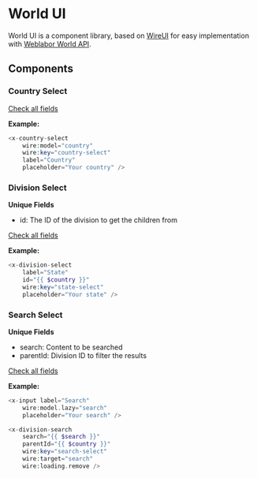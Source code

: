 # World UI

World UI is a component library, based on [WireUI](https://github.com/wireui/wireui) for easy implementation with [Weblabor World API](https://world.weblabor.mx).

## Components

### Country Select

[Check all fields](https://livewire-wireui.com/docs/select#select-options)

**Example:**

```php
<x-country-select
    wire:model="country"
    wire:key="country-select"
    label="Country"
    placeholder="Your country" />
```

### Division Select

**Unique Fields**
- id: The ID of the division to get the children from

[Check all fields](https://livewire-wireui.com/docs/select#select-options)

**Example:**

```php
<x-division-select
    label="State"
    id="{{ $country }}"
    wire:key="state-select"
    placeholder="Your state" />
```

### Search Select

**Unique Fields**
- search: Content to be searched
- parentId: Division ID to filter the results

[Check all fields](https://livewire-wireui.com/docs/native-select#native-select-options)

**Example:**

```php
<x-input label="Search"
    wire:model.lazy="search"
    placeholder="Your search" />

<x-division-search
    search="{{ $search }}"
    parentId="{{ $country }}"
    wire:key="search-select"
    wire:target="search"
    wire:loading.remove />
```